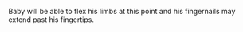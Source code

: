 Baby will be able to flex his limbs at this point and his fingernails may extend past his fingertips.